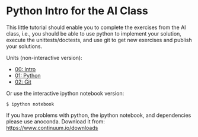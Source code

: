 Python Intro for the AI Class
=============================

This little tutorial should enable you to complete the exercises from the AI
class, i.e., you should be able to use python to implement your solution,
execute the unittests/doctests, and use git to get new exercises and publish
your solutions.

Units (non-interactive version):
- [00: Intro](http://nbviewer.ipython.org/github/sotte/ai_class_python_intro/blob/master/00_Intro.ipynb)
- [01: Python](http://nbviewer.ipython.org/github/sotte/ai_class_python_intro/blob/master/01_Python.ipynb)
- [02: Git](http://nbviewer.ipython.org/github/sotte/ai_class_python_intro/blob/master/02_git.ipynb)

Or use the interactive ipython notebook version:
```
$ ipython notebook
```

If you have problems with python, the ipython notebook, and dependencies please
use anoconda. Download it from: https://www.continuum.io/downloads
